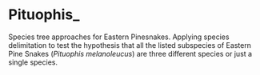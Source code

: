 # Pituophis_
Species tree approaches for Eastern Pinesnakes. 
Applying species delimitation to test the hypothesis that all the listed subspecies of Eastern Pine Snakes (_Pituophis melanoleucus_) are three different species or just a single species.
